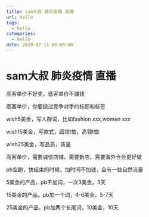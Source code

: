 ```yaml
---
title: sam大叔 肺炎疫情 直播
url: hello
tags:
  - hello
categories:
  - hello
date: 2020-02-11 00:00:00
---
```

# sam大叔 肺炎疫情 直播

<!-- more -->
高客单价不好卖，低客单价不赚钱

高客单价，你要绕过竞争对手的标题和标签

wish5美金，写人群词，比如fashion xxx,women xxx

wish15美金，写款式，圆领t恤，高领t恤

wish25美金，写品质，质量

高客单价，需要诚信店铺，需要新店，需要海外仓会更好做

pb空跑，快结束的时候，加时间不加钱，会有一些自然流量

5美金的产品，pb不加词，一次3美金，3天

15美金的产品，pb加一个词，4-6美金，5-7天

25美金的产品，pb加两个长尾词，10美金，10天
